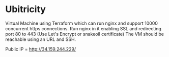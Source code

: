 # Ubitricity
Virtual Machine using Terraform which can run nginx and support 10000 concurrent https connections. Run nginx in it enabling SSL and redirecting port 80 to 443 (Use Let's Encrypt or snakeoil certificate) The VM should be reachable using an URL and SSH.

Public IP = http://34.159.244.229/
